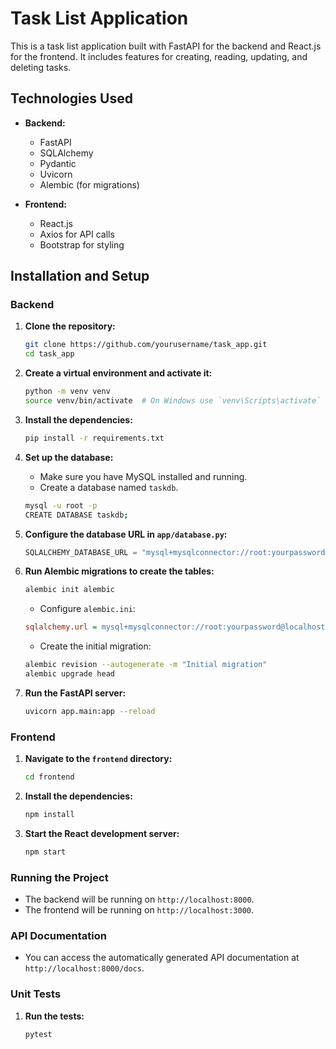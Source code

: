 # Task List Application

This is a task list application built with FastAPI for the backend and React.js for the frontend. 
It includes features for creating, reading, updating, and deleting tasks.


## Technologies Used

- **Backend:**
  - FastAPI
  - SQLAlchemy
  - Pydantic
  - Uvicorn
  - Alembic (for migrations)

- **Frontend:**
  - React.js
  - Axios for API calls
  - Bootstrap for styling

## Installation and Setup

### Backend

1. **Clone the repository:**

    ```sh
    git clone https://github.com/yourusername/task_app.git
    cd task_app
    ```

2. **Create a virtual environment and activate it:**

    ```sh
    python -m venv venv
    source venv/bin/activate  # On Windows use `venv\Scripts\activate`
    ```

3. **Install the dependencies:**

    ```sh
    pip install -r requirements.txt
    ```

4. **Set up the database:**

    - Make sure you have MySQL installed and running.
    - Create a database named `taskdb`.

    ```sh
    mysql -u root -p
    CREATE DATABASE taskdb;
    ```

5. **Configure the database URL in `app/database.py`:**

    ```python
    SQLALCHEMY_DATABASE_URL = "mysql+mysqlconnector://root:yourpassword@localhost:3306/taskdb"
    ```

6. **Run Alembic migrations to create the tables:**

    ```sh
    alembic init alembic
    ```

    - Configure `alembic.ini`:

    ```ini
    sqlalchemy.url = mysql+mysqlconnector://root:yourpassword@localhost/taskdb
    ```

    - Create the initial migration:

    ```sh
    alembic revision --autogenerate -m "Initial migration"
    alembic upgrade head
    ```

7. **Run the FastAPI server:**

    ```sh
    uvicorn app.main:app --reload
    ```

### Frontend

1. **Navigate to the `frontend` directory:**

    ```sh
    cd frontend
    ```

2. **Install the dependencies:**

    ```sh
    npm install
    ```

3. **Start the React development server:**

    ```sh
    npm start
    ```

### Running the Project

- The backend will be running on `http://localhost:8000`.
- The frontend will be running on `http://localhost:3000`.

### API Documentation

- You can access the automatically generated API documentation at `http://localhost:8000/docs`.

### Unit Tests

1. **Run the tests:**

    ```sh
    pytest
    ```







